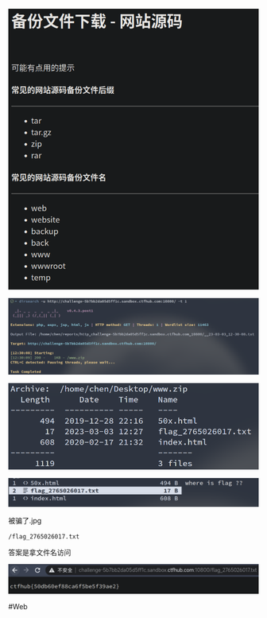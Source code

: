 ![](<./img/Pasted image 20230303122943.png>)

![](<./img/Pasted image 20230303123047.png>)

![](<./img/Pasted image 20230303123208.png>)

![](<./img/Pasted image 20230303123512.png>)

被骗了.jpg

```
/flag_2765026017.txt
```

答案是拿文件名访问

![](<./img/Pasted image 20230303123908.png>)

#Web